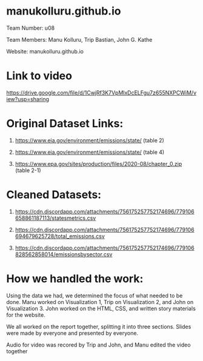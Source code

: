 # manukolluru.github.io

 Team Number: u08

 Team Members: Manu Kolluru, Trip Bastian, John G. Kathe

 Website: manukolluru.github.io
 
# Link to video 
https://drive.google.com/file/d/1CwjRf3K7VpMlxDcELFgu7z655NXPCWiM/view?usp=sharing


# Original Dataset Links:
1) https://www.eia.gov/environment/emissions/state/ (table 2)

2. https://www.eia.gov/environment/emissions/state/ (table 4)

3) https://www.epa.gov/sites/production/files/2020-08/chapter_0.zip (table 2-1)

# Cleaned Datasets:

1) https://cdn.discordapp.com/attachments/756175257752174696/779106658861187113/statesmetrics.csv

2) https://cdn.discordapp.com/attachments/756175257752174696/779106694679625728/total_emissions.csv

3) https://cdn.discordapp.com/attachments/756175257752174696/779106828562858014/emissionsbysector.csv

# How we handled the work: 
Using the data we had, we determined the focus of what needed to be done.  Manu worked on Visualization 1, Trip on Visualization 2, and John on Visualization 3.  John worked on the HTML, CSS, and written story materials for the website.

We all worked on the report together, splitting it into three sections. Slides were made by everyone and presented by everyone. 

Audio for video was recored by Trip and John, and Manu edited the video together
